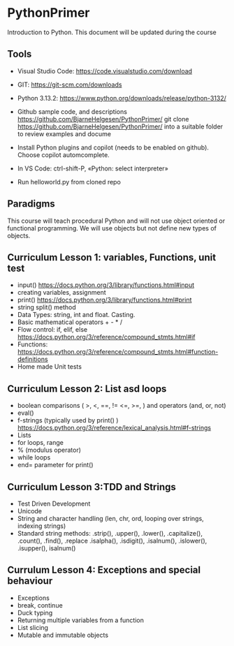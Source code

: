 # PythonPrimer
Introduction to Python. This document will be updated during the course

## Tools
* Visual Studio Code: https://code.visualstudio.com/download
* GIT: https://git-scm.com/downloads
* Python 3.13.2: https://www.python.org/downloads/release/python-3132/
* Github sample code, and descriptions https://github.com/BjarneHelgesen/PythonPrimer/
git clone https://github.com/BjarneHelgesen/PythonPrimer/ into a suitable folder to review examples and docume 

* Install Python plugins and copilot (needs to be enabled on github). Choose copilot automcomplete.   
* In VS Code: ctrl-shift-P, «Python: select interpreter»
* Run helloworld.py from cloned repo

## Paradigms
This course will teach procedural Python and will not use object oriented or functional programming. We will use objects but not define new types of objects.   

## Curriculum Lesson 1: variables, Functions, unit test
* input() https://docs.python.org/3/library/functions.html#input
* creating variables, assignment 
* print() https://docs.python.org/3/library/functions.html#print
* string split() method
* Data Types:  string, int and float. Casting.
* Basic mathematical operators + - * /
* Flow control:  if, elif, else https://docs.python.org/3/reference/compound_stmts.html#if
* Functions: https://docs.python.org/3/reference/compound_stmts.html#function-definitions
* Home made Unit tests 

## Curriculum Lesson 2: List asd loops
* boolean comparisons ( >, <, ==, != <=, >=, ) and operators (and, or, not) 
* eval()
* f-strings (typically used by print() ) https://docs.python.org/3/reference/lexical_analysis.html#f-strings
* Lists
* for loops, range
* % (modulus operator)
* while loops
* end= parameter for print()

## Curriculum Lesson 3:TDD and Strings
* Test Driven Development
* Unicode 
* String and character handling (len, chr, ord, looping over strings, indexing strings)
* Standard string methods: .strip(), .upper(), .lower(), .capitalize(), .count(), .find(), .replace  .isalpha(), .isdigit(), .isalnum(), .islower(), .isupper(), isalnum() 

## Currulum Lesson 4: Exceptions and special behaviour
* Exceptions
* break, continue
* Duck typing
* Returning multiple variables from a function
* List slicing
* Mutable and immutable objects
